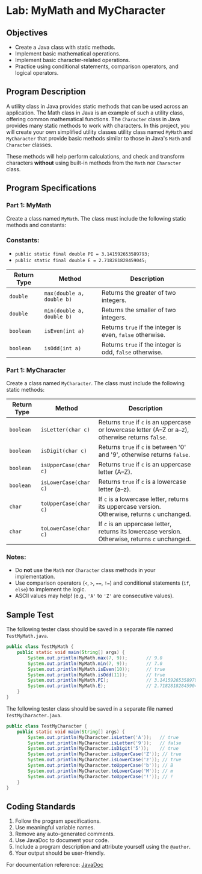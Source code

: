 # Lab: MyMath and MyCharacter

## Objectives

- Create a Java class with static methods.
- Implement basic mathematical operations.
- Implement basic character-related operations.
- Practice using conditional statements, comparison operators, and logical operators.

## Program Description

A utility class in Java provides static methods that can be used across an application. The Math class in Java is an example of such a utility class, offering common mathematical functions. The `Character` class in Java provides many static methods to work with characters.
In this project, you will create your own simplified utility classes utility class named `MyMath` and `MyCharacter` that provide basic methods similar to those in Java's `Math` and `Character` classes.

These methods will help perform calculations, and check and transform characters **without** using built-in methods from the `Math` nor  `Character` class.

## Program Specifications

### Part 1: MyMath
Create a class named `MyMath`. The class must include the following static methods and constants:

### Constants:
- `public static final double PI = 3.141592653589793;`
- `public static final double E = 2.718281828459045;`

| Return Type | Method | Description |
|------------|--------|-------------|
| `double` | `max(double a, double b)` | Returns the greater of two integers. |
| `double` | `min(double a, double b)` | Returns the smaller of two integers. |
| `boolean` | `isEven(int a)` | Returns `true` if the integer is even, `false` otherwise. |
| `boolean` | `isOdd(int a)` | Returns `true` if the integer is odd, `false` otherwise. |

### Part 1: MyCharacter
Create a class named `MyCharacter`. The class must include the following static methods:

| Return Type | Method | Description |
|-------------|--------|-------------|
| `boolean`   | `isLetter(char c)` | Returns `true` if `c` is an uppercase or lowercase letter (A–Z or a–z), otherwise returns `false`. |
| `boolean`   | `isDigit(char c)` | Returns `true` if `c` is between '0' and '9', otherwise returns `false`. |
| `boolean`   | `isUpperCase(char c)` | Returns `true` if `c` is an uppercase letter (A–Z). |
| `boolean`   | `isLowerCase(char c)` | Returns `true` if `c` is a lowercase letter (a–z). |
| `char`      | `toUpperCase(char c)` | If `c` is a lowercase letter, returns its uppercase version. Otherwise, returns `c` unchanged. |
| `char`      | `toLowerCase(char c)` | If `c` is an uppercase letter, returns its lowercase version. Otherwise, returns `c` unchanged. |

### Notes:
- Do **not** use the `Math` nor `Character` class methods in your implementation.
- Use comparison operators (`<`, `>`, `==`, `!=`) and conditional statements (`if`, `else`) to implement the logic.
- ASCII values may help! (e.g., `'A'` to `'Z'` are consecutive values).

## Sample Test

The following tester class should be saved in a separate file named `TestMyMath.java`.

```java
public class TestMyMath {
    public static void main(String[] args) {
        System.out.println(MyMath.max(7, 9));       // 9.0
        System.out.println(MyMath.min(7, 9));       // 7.0
        System.out.println(MyMath.isEven(10));      // true
        System.out.println(MyMath.isOdd(11));       // true
        System.out.println(MyMath.PI);              // 3.141592653589793
        System.out.println(MyMath.E);               // 2.718281828459045
    }
}
```

The following tester class should be saved in a separate file named `TestMyCharacter.java`.

```java
public class TestMyCharacter {
    public static void main(String[] args) {
        System.out.println(MyCharacter.isLetter('A'));   // true
        System.out.println(MyCharacter.isLetter('9'));   // false
        System.out.println(MyCharacter.isDigit('5'));    // true
        System.out.println(MyCharacter.isUpperCase('Z')); // true
        System.out.println(MyCharacter.isLowerCase('z')); // true
        System.out.println(MyCharacter.toUpperCase('b')); // B
        System.out.println(MyCharacter.toLowerCase('M')); // m
        System.out.println(MyCharacter.toUpperCase('!')); // !
    }
}
```

## Coding Standards

1. Follow the program specifications.
2. Use meaningful variable names.
3. Remove any auto-generated comments.
4. Use JavaDoc to document your code.
5. Include a program description and attribute yourself using the `@author`.
6. Your output should be user-friendly.

For documentation reference: [JavaDoc](https://en.wikipedia.org/wiki/Javadoc)
